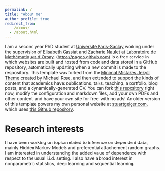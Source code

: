 ```yaml
---
permalink: /
title: "About me"
author_profile: true
redirect_from: 
  - /about/
  - /about.html
---
```


I am a second year PhD student at [Université Paris-Saclay](https://www.universite-paris-saclay.fr/) working under the supervision of [Elisabeth Gassiat](https://www.imo.universite-paris-saclay.fr/~elisabeth.gassiat/) and [Zacharie Naulet](https://www.imo.universite-paris-saclay.fr/~zacharie.naulet/) at [Laboratoire de Mathématiques d'Orsay](https://www.imo.universite-paris-saclay.fr/fr/). 
(https://pages.github.com) is a free service in which websites are built and hosted from code and data stored in a GitHub repository, automatically updating when a new commit is made to the respository. This template was forked from the [Minimal Mistakes Jekyll Theme](https://mmistakes.github.io/minimal-mistakes/) created by Michael Rose, and then extended to support the kinds of content that academics have: publications, talks, teaching, a portfolio, blog posts, and a dynamically-generated CV. You can fork [this repository](https://github.com/academicpages/academicpages.github.io) right now, modify the configuration and markdown files, add your own PDFs and other content, and have your own site for free, with no ads! An older version of this template powers my own personal website at [stuartgeiger.com](http://stuartgeiger.com), which uses [this Github repository](https://github.com/staeiou/staeiou.github.io).

Research interests
======
I have been working on topics related to inference on dependent data, mainly Hidden Markov Models and preferential attachement random graphs. I am interested in understanding the added value of dependence with respect to the usual i.i.d. setting. I also have a broad interest in nonparametric statistics, deep learning and sequential learning.
